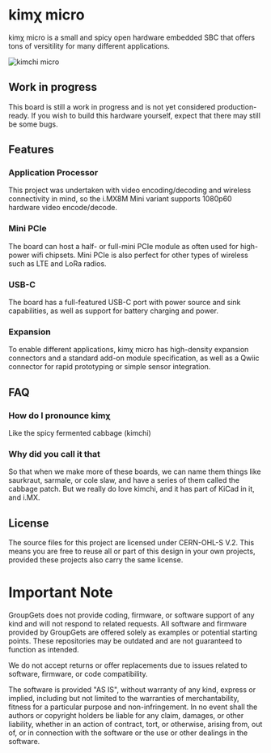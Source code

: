 # kimχ micro

kimχ micro is a small and spicy open hardware embedded SBC that offers tons of
versitility for many different applications.

![kimchi micro](https://kimchi.groupgets.com/images/kimchi-front.jpg)

## Work in progress

This board is still a work in progress and is not yet considered production-
ready. If you wish to build this hardware yourself, expect that there may still
be some bugs.

## Features

### Application Processor

This project was undertaken with video encoding/decoding and wireless
connectivity in mind, so the i.MX8M Mini variant supports 1080p60 hardware video
encode/decode.

### Mini PCIe

The board can host a half- or full-mini PCIe module as often used for high-power
wifi chipsets. Mini PCIe is also perfect for other types of wireless such as LTE
and LoRa radios.

### USB-C

The board has a full-featured USB-C port with power source and sink
capabilities, as well as support for battery charging and power.

### Expansion

To enable different applications, kimχ micro has high-density expansion
connectors and a standard add-on module specification, as well as a Qwiic
connector for rapid prototyping or simple sensor integration.

## FAQ

### How do I pronounce kimχ

Like the spicy fermented cabbage (kimchi)

### Why did you call it that

So that when we make more of these boards, we can name them things like
saurkraut, sarmale, or cole slaw, and have a series of them called the cabbage
patch. But we really do love kimchi, and it has part of KiCad in it, and i.MX.

## License

The source files for this project are licensed under CERN-OHL-S V.2. This means
you are free to reuse all or part of this design in your own projects, provided
these projects also carry the same license.

Important Note
============
GroupGets does not provide coding, firmware, or software support of any kind and will not respond to related requests. All software and firmware provided by GroupGets are offered solely as examples or potential starting points. These repositories may be outdated and are not guaranteed to function as intended.

We do not accept returns or offer replacements due to issues related to software, firmware, or code compatibility.

The software is provided "AS IS", without warranty of any kind, express or implied, including but not limited to the warranties of merchantability, fitness for a particular purpose and non-infringement. In no event shall the authors or copyright holders be liable for any claim, damages, or other liability, whether in an action of contract, tort, or otherwise, arising from, out of, or in connection with the software or the use or other dealings in the software.

